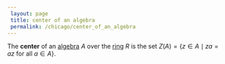 ```yaml
---
 layout: page
 title: center of an algebra
 permalink: /chicago/center_of_an_algebra
---
```

The **center** of an [algebra](https://mathgloss.github.io/MathGloss/chicago/algebra_over_a_field) $A$ over the [ring](https://mathgloss.github.io/MathGloss/chicago/ring) $R$ is the set $Z(A) = \{z\in A \mid za=az \text{ for all } a\in A\}$.